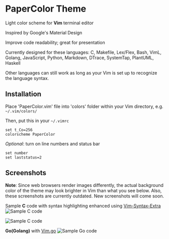 PaperColor Theme
===================
Light  color scheme for **Vim** terminal editor

Inspired by Google's Material Design

Improve code readability; great for presentation

Currently designed for these languages:  C, Makefile, Lex/Flex, Bash, VimL, Golang, JavaScript, Python, Markdown, DTrace, SystemTap, PlantUML, Haskell

Other languages can still work as long as your Vim is set up to recognize the language syntax.

## Installation
Place 'PaperColor.vim' file into 'colors' folder within your Vim directory, e.g. `~/.vim/colors/`

Then, put this in your `~/.vimrc`

    set t_Co=256
    colorscheme PaperColor
*Optional*: turn on line numbers and status bar

    set number
    set laststatus=2

## Screenshots
**Note**: Since web browsers render images differently, the actual background color of the theme may look brighter in Vim than what you see below. Also, these screenshots are currently outdated. New screenshots will come soon.

Sample **C** code with syntax highlighting enhanced using [Vim-Syntax-Extra](https://github.com/justinmk/vim-syntax-extra)
![Sample C code](https://raw.githubusercontent.com/NLKNguyen/papercolor-theme/master/screenshots/C.1.png)

![Sample C code](https://raw.githubusercontent.com/NLKNguyen/papercolor-theme/master/screenshots/C.2.png)



**Go(Golang)** with [Vim.go](https://github.com/fatih/vim-go)
![Sample Go code](https://raw.githubusercontent.com/NLKNguyen/papercolor-theme/master/screenshots/Go.png)
